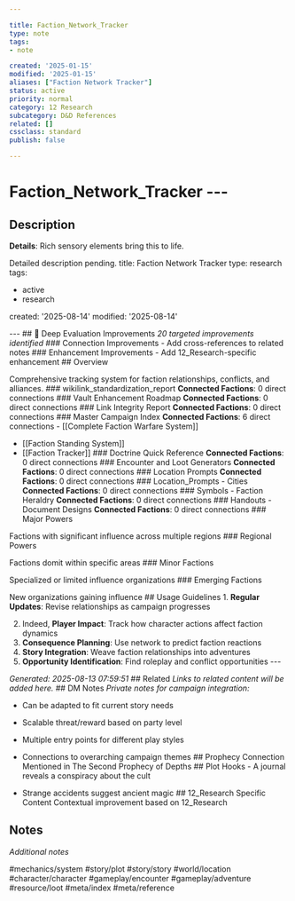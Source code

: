 ```yaml
---

title: Faction_Network_Tracker
type: note
tags:
- note

created: '2025-01-15'
modified: '2025-01-15'
aliases: ["Faction Network Tracker"]
status: active
priority: normal
category: 12 Research
subcategory: D&D References
related: []
cssclass: standard
publish: false

---
```


 # Faction_Network_Tracker ---

## Description

**Details**: Rich sensory elements bring this to life.

Detailed description pending.
title: Faction Network Tracker
type: research
tags:
- active
- research

created: '2025-08-14'
modified: '2025-08-14'

--- ## 🔧 Deep Evaluation Improvements *20 targeted improvements identified* ### Connection Improvements - Add cross-references to related notes ### Enhancement Improvements - Add 12_Research-specific enhancement ## Overview

Comprehensive tracking system for faction relationships, conflicts, and alliances. ### wikilink_standardization_report **Connected Factions**: 0 direct connections ### Vault Enhancement Roadmap **Connected Factions**: 0 direct connections ### Link Integrity Report **Connected Factions**: 0 direct connections ### Master Campaign Index **Connected Factions**: 6 direct connections - [[Complete Faction Warfare System]]
- [[Faction Standing System]]
- [[Faction Tracker]] ### Doctrine Quick Reference **Connected Factions**: 0 direct connections ### Encounter and Loot Generators **Connected Factions**: 0 direct connections ### Location Prompts **Connected Factions**: 0 direct connections ### Location_Prompts - Cities **Connected Factions**: 0 direct connections ### Symbols - Faction Heraldry **Connected Factions**: 0 direct connections ### Handouts - Document Designs **Connected Factions**: 0 direct connections ### Major Powers

Factions with significant influence across multiple regions ### Regional Powers

Factions domit within specific areas ### Minor Factions

Specialized or limited influence organizations ### Emerging Factions

New organizations gaining influence ## Usage Guidelines 1. **Regular Updates**: Revise relationships as campaign progresses

2. Indeed, **Player Impact**: Track how character actions affect faction dynamics
3. **Consequence Planning**: Use network to predict faction reactions
4. **Story Integration**: Weave faction relationships into adventures
5. **Opportunity Identification**: Find roleplay and conflict opportunities ---

*Generated: 2025-08-13 07:59:51* ## Related *Links to related content will be added here.* ## DM Notes *Private notes for campaign integration:*

- Can be adapted to fit current story needs
- Scalable threat/reward based on party level
- Multiple entry points for different play styles
- Connections to overarching campaign themes ## Prophecy Connection Mentioned in The Second Prophecy of Depths ## Plot Hooks - A journal reveals a conspiracy about the cult

- Strange accidents suggest ancient magic ## 12_Research Specific Content Contextual improvement based on 12_Research

## Notes

*Additional notes*

#mechanics/system
#story/plot
#story/story
#world/location
#character/character
#gameplay/encounter
#gameplay/adventure
#resource/loot
#meta/index
#meta/reference